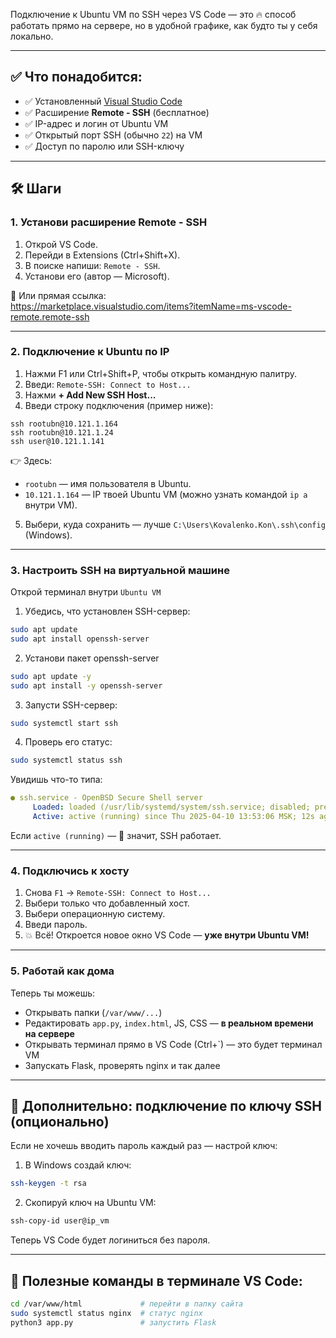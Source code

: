 Подключение к Ubuntu VM по SSH через VS Code — это 🔥 способ работать прямо на сервере, но в удобной графике, как будто ты у себя локально.

---

## ✅ Что понадобится:

- ✅ Установленный [Visual Studio Code](https://code.visualstudio.com/)
- ✅ Расширение **Remote - SSH** (бесплатное)
- ✅ IP-адрес и логин от Ubuntu VM
- ✅ Открытый порт SSH (обычно `22`) на VM
- ✅ Доступ по паролю или SSH-ключу

---

## 🛠️ Шаги

### 1. Установи расширение Remote - SSH

1. Открой VS Code.
2. Перейди в Extensions (Ctrl+Shift+X).
3. В поиске напиши: `Remote - SSH`.
4. Установи его (автор — Microsoft).

🔗 Или прямая ссылка:  
https://marketplace.visualstudio.com/items?itemName=ms-vscode-remote.remote-ssh

---

### 2. Подключение к Ubuntu по IP

1. Нажми F1 или Ctrl+Shift+P, чтобы открыть командную палитру.
2. Введи: `Remote-SSH: Connect to Host...`
3. Нажми **+ Add New SSH Host...**
4. Введи строку подключения (пример ниже):

```
ssh rootubn@10.121.1.164
ssh rootubn@10.121.1.24
ssh user@10.121.1.141
```

👉 Здесь:
- `rootubn` — имя пользователя в Ubuntu.
- `10.121.1.164` — IP твоей Ubuntu VM (можно узнать командой `ip a` внутри VM).

5. Выбери, куда сохранить — лучше `C:\Users\Kovalenko.Kon\.ssh\config` (Windows).

---
### 3. Настроить SSH на виртуальной машине
Открой терминал внутри `Ubuntu VM`
1. Убедись, что установлен SSH-сервер:
```bash
sudo apt update
sudo apt install openssh-server
```
2. Установи пакет openssh-server
```bash
sudo apt update -y
sudo apt install -y openssh-server
```
3. Запусти SSH-сервер:
```bash
sudo systemctl start ssh
```
4. Проверь его статус:
```bash
sudo systemctl status ssh
```
Увидишь что-то типа:

```yaml
● ssh.service - OpenBSD Secure Shell server
     Loaded: loaded (/usr/lib/systemd/system/ssh.service; disabled; preset: enabled)
     Active: active (running) since Thu 2025-04-10 13:53:06 MSK; 12s ago
```
Если `active (running)` — 🎉 значит, SSH работает.

---
### 4. Подключись к хосту

1. Снова `F1` → `Remote-SSH: Connect to Host...`
2. Выбери только что добавленный хост.
3. Выбери операционную систему.
4. Введи пароль.
4. 💥 Всё! Откроется новое окно VS Code — **уже внутри Ubuntu VM!**

---

### 5. Работай как дома

Теперь ты можешь:
- Открывать папки (`/var/www/...`)
- Редактировать `app.py`, `index.html`, JS, CSS — **в реальном времени на сервере**
- Открывать терминал прямо в VS Code (Ctrl+`) — это будет терминал VM
- Запускать Flask, проверять nginx и так далее

---

## 🤖 Дополнительно: подключение по ключу SSH (опционально)

Если не хочешь вводить пароль каждый раз — настрой ключ:
1. В Windows создай ключ:  
```bash
ssh-keygen -t rsa
```

2. Скопируй ключ на Ubuntu VM:  
```bash
ssh-copy-id user@ip_vm
```

Теперь VS Code будет логиниться без пароля.

---

## 🧠 Полезные команды в терминале VS Code:

```bash
cd /var/www/html             # перейти в папку сайта
sudo systemctl status nginx  # статус nginx
python3 app.py               # запустить Flask
```